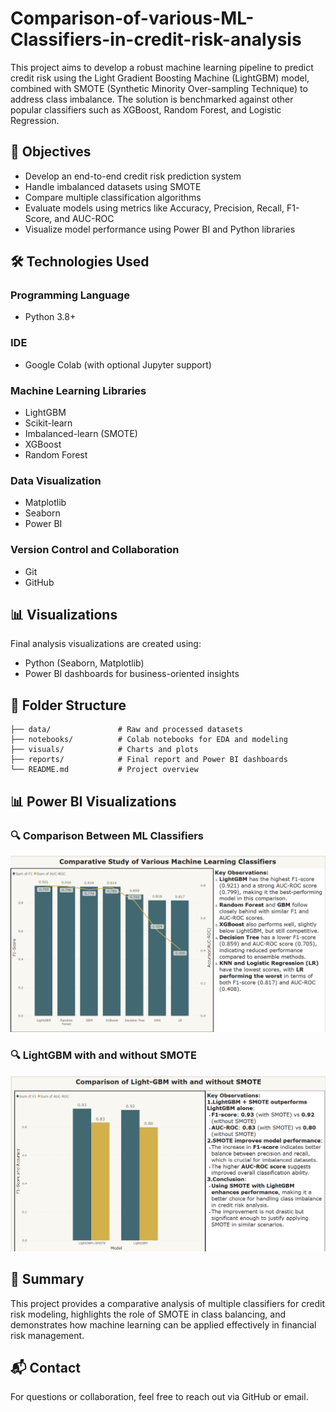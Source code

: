 # Comparison-of-various-ML-Classifiers-in-credit-risk-analysis

This project aims to develop a robust machine learning pipeline to predict credit risk using the Light Gradient Boosting Machine (LightGBM) model, combined with SMOTE (Synthetic Minority Over-sampling Technique) to address class imbalance. The solution is benchmarked against other popular classifiers such as XGBoost, Random Forest, and Logistic Regression.

## 🚀 Objectives

- Develop an end-to-end credit risk prediction system
- Handle imbalanced datasets using SMOTE
- Compare multiple classification algorithms
- Evaluate models using metrics like Accuracy, Precision, Recall, F1-Score, and AUC-ROC
- Visualize model performance using Power BI and Python libraries

## 🛠️ Technologies Used

### Programming Language
- Python 3.8+

### IDE
- Google Colab (with optional Jupyter support)

### Machine Learning Libraries
- LightGBM
- Scikit-learn
- Imbalanced-learn (SMOTE)
- XGBoost
- Random Forest

### Data Visualization
- Matplotlib
- Seaborn
- Power BI

### Version Control and Collaboration
- Git
- GitHub

## 📊 Visualizations

Final analysis visualizations are created using:
- Python (Seaborn, Matplotlib)
- Power BI dashboards for business-oriented insights

## 📁 Folder Structure

```
├── data/               # Raw and processed datasets
├── notebooks/          # Colab notebooks for EDA and modeling
├── visuals/            # Charts and plots
├── reports/            # Final report and Power BI dashboards
└── README.md           # Project overview
```

## 📊 Power BI Visualizations

### 🔍 Comparison Between ML Classifiers
![Comparison Between ML Classifiers](./Visuals/Comparison%20between%20ml%20Classifiers.png)

### 🔍 LightGBM with and without SMOTE
![LightGBM vs SMOTE](./Visuals/Comparison%20of%20Light-GBM%20with%20and%20without%20SMOTE.png)

## 📌 Summary

This project provides a comparative analysis of multiple classifiers for credit risk modeling, highlights the role of SMOTE in class balancing, and demonstrates how machine learning can be applied effectively in financial risk management.

## 📬 Contact

For questions or collaboration, feel free to reach out via GitHub or email.
